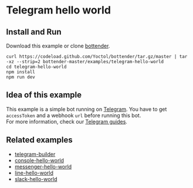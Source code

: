 # Telegram hello world

## Install and Run

Download this example or clone [bottender](https://github.com/Yoctol/bottender).

```
curl https://codeload.github.com/Yoctol/bottender/tar.gz/master | tar -xz --strip=2 bottender-master/examples/telegram-hello-world
cd telegram-hello-world
npm install
npm run dev
```

## Idea of this example

This example is a simple bot running on [Telegram](https://telegram.org/). You have to get `accessToken` and a webhook `url` before running this bot.  
For more information, check our [Telegram guides](https://yoctol.github.io/bottender-docs/docs/Platforms-Telegram).  

## Related examples

- [telegram-builder](../telegram-builder)
- [console-hello-world](../console-hello-world)
- [messenger-hello-world](../messenger-hello-world)
- [line-hello-world](../line-hello-world)
- [slack-hello-world](../slack-hello-world)
